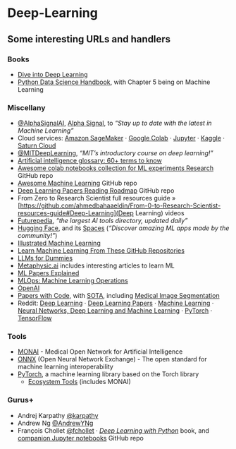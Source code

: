 # Deep-Learning

## Some interesting URLs and handlers

### Books

- [Dive into Deep Learning](https://d2l.ai)
- [Python Data Science Handbook](https://jakevdp.github.io/PythonDataScienceHandbook/), with Chapter 5 being on Machine Learning

### Miscellany

- [@AlphaSignalAI](https://twitter.com/AlphaSignalAI), [Alpha Signal](https://alphasignal.ai), to _“Stay up to date with the latest in Machine Learning”_
- Cloud services: [Amazon SageMaker](https://aws.amazon.com/sagemaker/) · [Google Colab](https://colab.research.google.com) · [Jupyter](https://jupyter.org/) · [Kaggle](https://www.kaggle.com) · [Saturn Cloud](https://saturncloud.io/)
- [@MITDeepLearning](https://twitter.com/MITDeepLearning), _“MIT’s introductory course on deep learning!”_
- [Artificial intelligence glossary: 60+ terms to know](https://www.techtarget.com/whatis/feature/Artificial-intelligence-glossary-60-terms-to-know)
- [Awesome colab notebooks collection for ML experiments Research](https://github.com/amrzv/awesome-colab-notebooks) GitHub repo
- [Awesome Machine Learning](https://github.com/josephmisiti/awesome-machine-learning) GitHub repo
- [Deep Learning Papers Reading Roadmap](https://github.com/floodsung/Deep-Learning-Papers-Reading-Roadmap) GitHub repo
- From Zero to Research Scientist full resources guide » [https://github.com/ahmedbahaaeldin/From-0-to-Research-Scientist-resources-guide#Deep-Learning](Deep Learning) videos
- [Futurepedia](https://www.futurepedia.io), _“the largest AI tools directory, updated daily”_
- [Hugging Face](https://huggingface.co), and its [Spaces](https://huggingface.co/spaces) (_“Discover amazing ML apps made by the community!”_)
- [Illustrated Machine Learning](https://illustrated-machine-learning.github.io)
- [Learn Machine Learning From These GitHub Repositories](https://www.kdnuggets.com/2023/01/learn-machine-learning-github-repositories.html)
- [LLMs for Dummies](https://www.digitalnative.tech/p/llms-for-dummies)
- [Metaphysic.ai](https://metaphysic.ai) includes interesting articles to learn ML
- [ML Papers Explained](https://github.com/dair-ai/ML-Papers-Explained)
- [MLOps: Machine Learning Operations](https://ml-ops.org)
- [OpenAI](https://openai.com/api)
- [Papers with Code](https://paperswithcode.com), with [SOTA](https://paperswithcode.com/sota), including [Medical Image Segmentation](https://paperswithcode.com/task/medical-image-segmentation)
- Reddit: [Deep Learning](https://www.reddit.com/r/deeplearning/) · [Deep Learning Papers](https://www.reddit.com/r/DeepLearningPapers/) · [Machine Learning](https://www.reddit.com/r/MachineLearning/) · [Neural Networks, Deep Learning and Machine Learning](https://www.reddit.com/r/neuralnetworks/) · [PyTorch](https://www.reddit.com/r/pytorch/) · [TensorFlow](https://www.reddit.com/r/tensorflow/)

### Tools

- [MONAI](https://monai.io) - Medical Open Network for Artificial Intelligence
- [ONNX](https://onnx.ai) (Open Neural Network Exchange) - The open standard for machine learning interoperability
- [PyTorch](https://pytorch.org), a machine learning library based on the Torch library
  - [Ecosystem Tools](https://pytorch.org/ecosystem/) (includes MONAI)

### Gurus+

- Andrej Karpathy [@karpathy](https://twitter.com/karpathy)
- Andrew Ng [@AndrewYNg](https://twitter.com/AndrewYNg)
- François Chollet [@fchollet](https://twitter.com/fchollet) · [_Deep Learning with Python_](https://www.manning.com/books/deep-learning-with-python) book, and [companion Jupyter notebooks](https://github.com/fchollet/deep-learning-with-python-notebooks) GitHub repo
